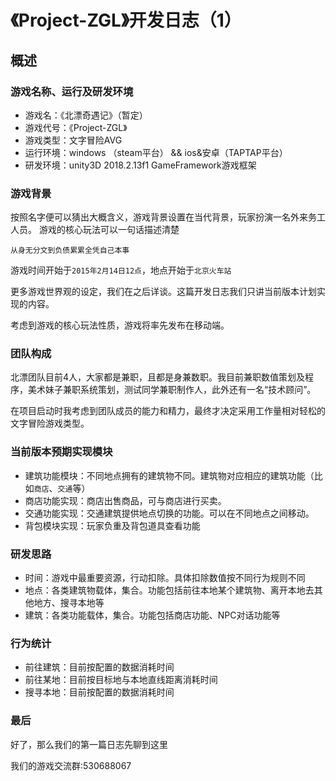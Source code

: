 # 《Project-ZGL》开发日志（1）

## 概述

### 游戏名称、运行及研发环境

* 游戏名：《北漂奇遇记》（暂定）
* 游戏代号：《Project-ZGL》
* 游戏类型：文字冒险AVG
* 运行环境：windows （steam平台） && ios&安卓（TAPTAP平台）
* 研发环境：unity3D 2018.2.13f1 GameFramework游戏框架

### 游戏背景

按照名字便可以猜出大概含义，游戏背景设置在当代背景，玩家扮演一名外来务工人员。
游戏的核心玩法可以一句话描述清楚

`从身无分文到负债累累全凭自己本事`

游戏时间开始于`2015年2月14日12点`，地点开始于`北京火车站`

更多游戏世界观的设定，我们在之后详谈。这篇开发日志我们只讲当前版本计划实现的内容。

考虑到游戏的核心玩法性质，游戏将率先发布在移动端。

### 团队构成

北漂团队目前4人，大家都是兼职，且都是身兼数职。我目前兼职数值策划及程序，美术妹子兼职系统策划，测试同学兼职制作人，此外还有一名“技术顾问”。

在项目启动时我考虑到团队成员的能力和精力，最终才决定采用工作量相对轻松的文字冒险游戏类型。

### 当前版本预期实现模块

* 建筑功能模块：不同地点拥有的建筑物不同。建筑物对应相应的建筑功能（比如`商店`、`交通`等）
* 商店功能实现：商店出售商品，可与商店进行买卖。
* 交通功能实现：交通建筑提供地点切换的功能。可以在不同地点之间移动。
* 背包模块实现：玩家负重及背包道具查看功能

### 研发思路

* 时间：游戏中最重要资源，行动扣除。具体扣除数值按不同行为规则不同
* 地点：各类建筑物载体，集合。功能包括前往本地某个建筑物、离开本地去其他地方、搜寻本地等
* 建筑：各类功能载体，集合。功能包括商店功能、NPC对话功能等

### 行为统计

* 前往建筑：目前按配置的数据消耗时间
* 前往某地：目前按目标地与本地直线距离消耗时间
* 搜寻本地：目前按配置的数据消耗时间

### 最后

好了，那么我们的第一篇日志先聊到这里

我们的游戏交流群:530688067
